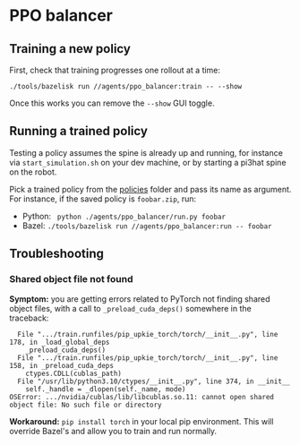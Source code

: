 # PPO balancer

## Training a new policy

First, check that training progresses one rollout at a time:

```
./tools/bazelisk run //agents/ppo_balancer:train -- --show
```

Once this works you can remove the ``--show`` GUI toggle.

## Running a trained policy

Testing a policy assumes the spine is already up and running, for instance via ``start_simulation.sh`` on your dev machine, or by starting a pi3hat spine on the robot.

Pick a trained policy from the [policies](policies/) folder and pass its name as argument. For instance, if the saved policy is `foobar.zip`, run:

- Python: `` python ./agents/ppo_balancer/run.py foobar``
- Bazel: ``./tools/bazelisk run //agents/ppo_balancer:run -- foobar``

## Troubleshooting

### Shared object file not found

**Symptom:** you are getting errors related to PyTorch not finding shared object files, with a call to ``_preload_cuda_deps()`` somewhere in the traceback:

```
  File ".../train.runfiles/pip_upkie_torch/torch/__init__.py", line 178, in _load_global_deps
    _preload_cuda_deps()
  File ".../train.runfiles/pip_upkie_torch/torch/__init__.py", line 158, in _preload_cuda_deps
    ctypes.CDLL(cublas_path)
  File "/usr/lib/python3.10/ctypes/__init__.py", line 374, in __init__
    self._handle = _dlopen(self._name, mode)
OSError: .../nvidia/cublas/lib/libcublas.so.11: cannot open shared object file: No such file or directory
```

**Workaround:** ``pip install torch`` in your local pip environment. This will override Bazel's and allow you to train and run normally.
